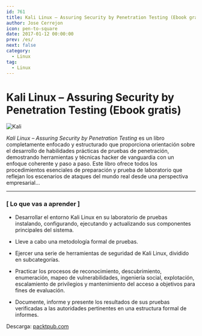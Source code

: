 ```yaml
---
id: 761
title: Kali Linux – Assuring Security by Penetration Testing (Ebook gratis)
author: Jose Cerrejon
icon: pen-to-square
date: 2017-01-12 00:00:00
prev: /es/
next: false
category:
  - Linux
tag:
  - Linux
---
```


# Kali Linux – Assuring Security by Penetration Testing (Ebook gratis)

![Kali](/images/2017/01/kali.png)

*Kali Linux – Assuring Security by Penetration Testing* es un libro completamente enfocado y estructurado que proporciona orientación sobre el desarrollo de habilidades prácticas de pruebas de penetración, demostrando herramientas y técnicas hacker de vanguardia con un enfoque coherente y paso a paso. Este libro ofrece todos los procedimientos esenciales de preparación y prueba de laboratorio que reflejan los escenarios de ataques del mundo real desde una perspectiva empresarial...

- - -
### [ Lo que vas a aprender ]

* Desarrollar el entorno Kali Linux en su laboratorio de pruebas instalando, configurando, ejecutando y actualizando sus componentes principales del sistema.

* Lleve a cabo una metodología formal de pruebas.

* Ejercer una serie de herramientas de seguridad de Kali Linux, dividido en subcategorías.

* Practicar los procesos de reconocimiento, descubrimiento, enumeración, mapeo de vulnerabilidades, ingeniería social, explotación, escalamiento de privilegios y mantenimiento del acceso a objetivos para fines de evaluación.

* Documente, informe y presente los resultados de sus pruebas verificadas a las autoridades pertinentes en una estructura formal de informes.

Descarga: [packtpub.com](https://www.packtpub.com/packt/offers/free-learning)